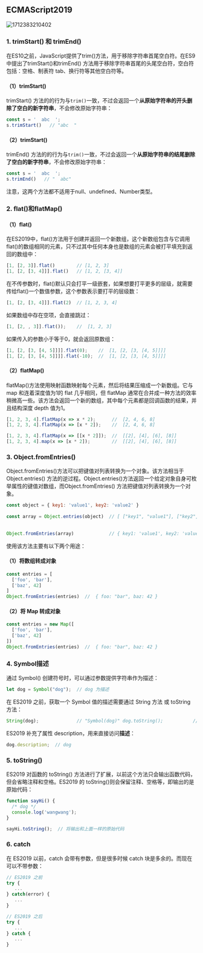 ## ECMAScript2019

![1712383210402](C:\Users\Administrator\AppData\Roaming\Typora\typora-user-images\1712383210402.png)

### 1. trimStart() 和 trimEnd()

在ES10之前，JavaScript提供了trim()方法，用于移除字符串首尾空白符。在ES9中提出了trimStart()和trimEnd() 方法用于移除字符串首尾的头尾空白符，空白符包括：空格、制表符 tab、换行符等其他空白符等。

#### （1）trimStart()

trimStart() 方法的的行为与`trim()`一致，不过会返回一个**从原始字符串的开头删除了空白的新字符串**，不会修改原始字符串：

```js
const s = '  abc  ';
s.trimStart()   // "abc  "
```

#### （2）trimStart()

trimEnd() 方法的的行为与`trim()`一致，不过会返回一个**从原始字符串的结尾删除了空白的新字符串**，不会修改原始字符串：

```js
const s = '  abc  ';
s.trimEnd()   // "  abc"
```

注意，这两个方法都不适用于null、undefined、Number类型。

### 2. flat()和flatMap()

#### （1）flat()

在ES2019中，flat()方法用于创建并返回一个新数组，这个新数组包含与它调用flat()的数组相同的元素，只不过其中任何本身也是数组的元素会被打平填充到返回的数组中：

```js
[1, [2, 3]].flat()        // [1, 2, 3]
[1, [2, [3, 4]]].flat()   // [1, 2, [3, 4]]
```

在不传参数时，flat()默认只会打平一级嵌套，如果想要打平更多的层级，就需要传给flat()一个数值参数，这个参数表示要打平的层级数：

```js
[1, [2, [3, 4]]].flat(2)  // [1, 2, 3, 4]
```

如果数组中存在空项，会直接跳过：

```js
[1, [2, , 3]].flat());    //  [1, 2, 3]
```

如果传入的参数小于等于0，就会返回原数组：

```js
[1, [2, [3, [4, 5]]]].flat(0);    //  [1, [2, [3, [4, 5]]]]
[1, [2, [3, [4, 5]]]].flat(-10);  //  [1, [2, [3, [4, 5]]]]
```

#### （2）flatMap()

flatMap()方法使用映射函数映射每个元素，然后将结果压缩成一个新数组。它与 map 和连着深度值为1的 flat 几乎相同，但 flatMap 通常在合并成一种方法的效率稍微高一些。该方法会返回一个新的数组，其中每个元素都是回调函数的结果，并且结构深度 depth 值为1。

```js
[1, 2, 3, 4].flatMap(x => x * 2);      //  [2, 4, 6, 8]
[1, 2, 3, 4].flatMap(x => [x * 2]);    //  [2, 4, 6, 8]

[1, 2, 3, 4].flatMap(x => [[x * 2]]);  //  [[2], [4], [6], [8]]
[1, 2, 3, 4].map(x => [x * 2]);        //  [[2], [4], [6], [8]]
```

### 3. Object.fromEntries()

Object.fromEntries()方法可以把键值对列表转换为一个对象。该方法相当于 Object.entries() 方法的逆过程。Object.entries()方法返回一个给定对象自身可枚举属性的键值对数组，而Object.fromEntries() 方法把键值对列表转换为一个对象。

```js
const object = { key1: 'value1', key2: 'value2' }
 
const array = Object.entries(object)  // [ ["key1", "value1"], ["key2", "value2"] ]
 
 
Object.fromEntries(array)             // { key1: 'value1', key2: 'value2' }
```

使用该方法主要有以下两个用途：

#### （1）将数组转成对象

```js
const entries = [
  ['foo', 'bar'],
  ['baz', 42]
]
Object.fromEntries(entries)  //  { foo: "bar", baz: 42 }
```

#### （2）将 Map 转成对象

```js
const entries = new Map([
  ['foo', 'bar'],
  ['baz', 42]
])
Object.fromEntries(entries)  //  { foo: "bar", baz: 42 }
```

### 4. Symbol描述

通过 Symbol() 创建符号时，可以通过参数提供字符串作为描述：

```js
let dog = Symbol("dog");  // dog 为描述 
```

在 ES2019 之前，获取一个 Symbol 值的描述需要通过 String 方法 或 toString 方法：

```js
String(dog);              // "Symbol(dog)" dog.toString();           // "Symbol(dog)" 
```

ES2019 补充了属性 description，用来直接访问**描述**：

```js
dog.description;  // dog
```

### 5. toString()

ES2019 对函数的 toString() 方法进行了扩展，以前这个方法只会输出函数代码，但会省略注释和空格。ES2019 的 toString()则会保留注释、空格等，即输出的是原始代码：

```js
function sayHi() {
  /* dog */
  console.log('wangwang');
}

sayHi.toString();  // 将输出和上面一样的原始代码
```

### 6. catch

在 ES2019 以前，catch 会带有参数，但是很多时候 catch 块是多余的。而现在可以不带参数：

```js
// ES2019 之前
try {
   ...
} catch(error) {
   ...
}

// ES2019 之后
try {
   ...
} catch {
   ...
}
```

